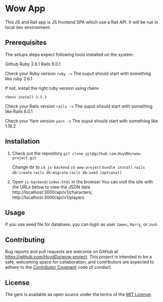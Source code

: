 # Wow App
This JS and Rail app is JS frontend SPA which use a Rail API.  It will be run in local dev environment.

## Prerequisites
The setups steps expect following tools installed on the system.

  Github
  Ruby 2.6.1
  Rails 6.0.1

  Check your Ruby version
  `ruby -v`
  The ouput should start with something like ruby 2.6.1
  
  If not, install the right ruby version using rbenv

  ```rbenv install 2.5.1```

  Check your Rails version
  `rails -v`
  The ouput should start with something like 
  Rails 6.0.1

  Check your Yarn version
  `yarn -v`
  The ouput should start with something like
  1.19.2
  
    
## Installation 
1. Check out the repository
   `git clone git@github.com:HuydDo/wow-project.git`

   Change dir to 
   `cd js-backend`
   `cd wow-project`
   `bundle install`
   `rails db:create`
   `rails db:migrate`
   `rails db:seed [optional]`

2. Open `js-backend/index.html` in the browser
  You can visit the site with the URLs below to view the JSON data
    http://localhost:3000/api/v1/characters;
    http://localhost:3000/api/v1/players 


## Usage
  If you use seed file for database, you can login as user `James`, `Marry`, or `Josh`
## Contributing

Bug reports and pull requests are welcome on GitHub at https://github.com/HuydDo/wow-project. This project is intended to be a safe, welcoming space for collaboration, and contributors are expected to adhere to the [Contributor Covenant](http://contributor-covenant.org) code of conduct.

## License

The gem is available as open source under the terms of the [MIT License](https://opensource.org/licenses/MIT).